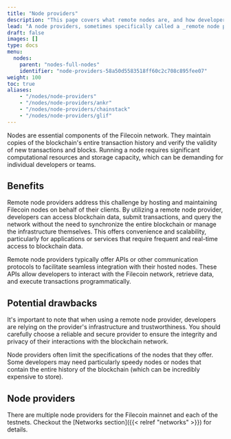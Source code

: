 ```yaml
---
title: "Node providers"
description: "This page covers what remote nodes are, and how developers can use them to connect to the Filecoin network."
lead: "A node providers, sometimes specifically called a _remote node providers_, are services that offers access to remote nodes on the Filecoin network."
draft: false
images: []
type: docs
menu:
  nodes:
    parent: "nodes-full-nodes"    
    identifier: "node-providers-58a50d5583518ff60c2c708c895fee07"
weight: 100
toc: true
aliases:
    - "/nodes/node-providers"
    - "/nodes/node-providers/ankr"
    - "/nodes/node-providers/chainstack"
    - "/nodes/node-providers/glif"
---
```


Nodes are essential components of the Filecoin network. They maintain copies of the blockchain's entire transaction history and verify the validity of new transactions and blocks. Running a node requires significant computational resources and storage capacity, which can be demanding for individual developers or teams.

## Benefits

Remote node providers address this challenge by hosting and maintaining Filecoin nodes on behalf of their clients. By utilizing a remote node provider, developers can access blockchain data, submit transactions, and query the network without the need to synchronize the entire blockchain or manage the infrastructure themselves. This offers convenience and scalability, particularly for applications or services that require frequent and real-time access to blockchain data.

Remote node providers typically offer APIs or other communication protocols to facilitate seamless integration with their hosted nodes. These APIs allow developers to interact with the Filecoin network, retrieve data, and execute transactions programmatically.

## Potential drawbacks

It's important to note that when using a remote node provider, developers are relying on the provider's infrastructure and trustworthiness. You should carefully choose a reliable and secure provider to ensure the integrity and privacy of their interactions with the blockchain network.

Node providers often limit the specifications of the nodes that they offer. Some developers may need particularly speedy nodes or nodes that contain the entire history of the blockchain (which can be incredibly expensive to store).

## Node providers

There are multiple node providers for the Filecoin mainnet and each of the testnets. Checkout the [Networks section]({{< relref "networks" >}}) for details.
